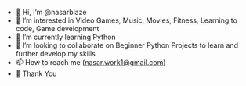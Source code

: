 - 👋 Hi, I’m @nasarblaze
- 👀 I’m interested in Video Games, Music, Movies, Fitness, Learning to code, Game development
- 🌱 I’m currently learning Python
- 💞️ I’m looking to collaborate on Beginner Python Projects to learn and further develop my skills
- 📫 How to reach me (nasar.work1@gmail.com)
- 🙌 Thank You

<!---
nasarblaze/nasarblaze is a ✨ special ✨ repository because its `README.md` (this file) appears on your GitHub profile.
You can click the Preview link to take a look at your changes.
--->

